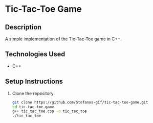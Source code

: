 # Tic-Tac-Toe Game

## Description
A simple implementation of the Tic-Tac-Toe game in C++.

## Technologies Used
- C++

## Setup Instructions
1. Clone the repository:
   ```bash
   git clone https://github.com/Stefanos-gif/tic-tac-toe-game.git
   cd tic-tac-toe-game
   g++ tic_tac_toe.cpp -o tic_tac_toe
   ./tic_tac_toe
